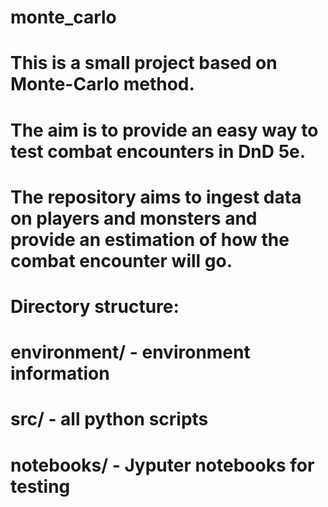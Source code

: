 # monte_carlo
# This is a small project based on Monte-Carlo method.
# The aim is to provide an easy way to test combat encounters in DnD 5e.
# The repository aims to ingest data on players and monsters and provide an estimation of how the combat encounter will go.

# Directory structure:
# environment/ - environment information
# src/ - all python scripts
# notebooks/ - Jyputer notebooks for testing